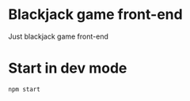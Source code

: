 # Blackjack game front-end

Just blackjack game front-end

# Start in dev mode

```sh 
npm start
```

